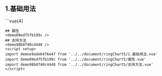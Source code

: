 ## 1.基础用法
<demoe9ade6476e47 />
```vue{4}
<template>
    <ring-chart-5 ref="chartRef" v-bind="chartOption"></ring-chart-5>
</template>

<script setup>
import { ref, onMounted } from 'vue';

const chartRef = ref();

const seriesData = [
    { value: 1048, name: '正常' },
    { value: 735, name: '故障' },
    { value: 580, name: '告警' },
    { value: 484, name: '离线' },
    { value: 123, name: '危险' }
];
// 组合配置项
const chartOption = {
    seriesData
};

onMounted(() => chartRef.value.renderChart());
</script>
<style lang="scss" scoped>
.zrx-chart {
    height: 664px;
    background-color: rgb(3, 43, 68);
}
</style>
```
## 属性
<demo09edf5fb199c />
## 支持方法
<demo98b0740c4448 />
<script setup>
import demoe9ade6476e47 from '../../document/ringChart5/1.基础用法.vue'
import demo09edf5fb199c from '../../document/ringChart5/属性.vue'
import demo98b0740c4448 from '../../document/ringChart5/支持方法.vue'
</script>